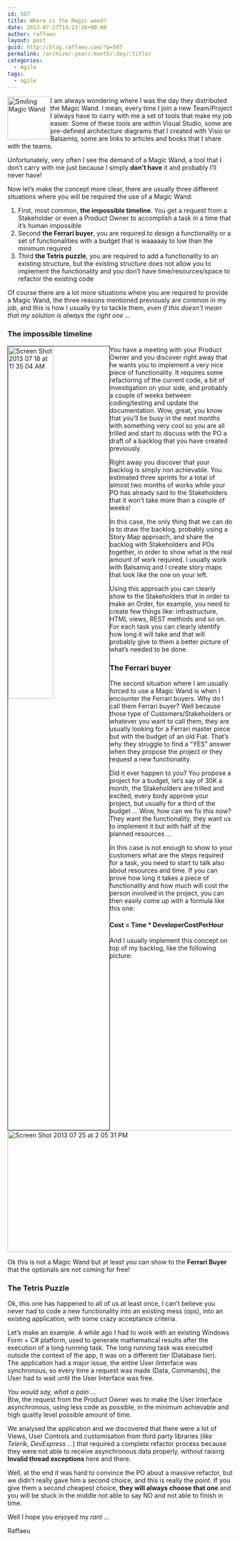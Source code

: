 ```yaml
---
id: 507
title: Where is the Magic wand?
date: 2013-07-27T14:23:26+00:00
author: raffaeu
layout: post
guid: http://blog.raffaeu.com/?p=507
permalink: /archive/:year/:month/:day/:title/
categories:
  - Agile
tags:
  - agile
---
```

<img src="http://blog.raffaeu.com/wp-content/uploads/2013/07/Smiling_Magic_Wand.jpg" alt="Smiling Magic Wand" title="Smiling_Magic_Wand.jpg" border="0" width="96" height="96" style="float:left;" />

I am always wondering where I was the day they distributed the Magic Wand. I mean, every time I join a new Team/Project I always have to carry with me a set of tools that make my job easier. Some of these tools are within Visual Studio, some are pre-defined architecture diagrams that I created with Visio or Balsamiq, some are links to articles and books that I share with the teams. 

Unfortunately, very often I see the demand of a Magic Wand, a tool that I don&#8217;t carry with me just because I simply **don&#8217;t have** it and probably I&#8217;ll never have!

Now let&#8217;s make the concept more clear, there are usually three different situations where you will be required the use of a Magic Wand:

  1. First, most common, **the impossible timeline**. You get a request from a Stakeholder or even a Product Owner to accomplish a task in a time that it&#8217;s human impossible
  2. Second **the Ferrari buyer**, you are required to design a functionality or a set of functionalities with a budget that is waaaaay to low than the minimum required
  3. Third **the Tetris puzzle**, you are required to add a functionality to an existing structure, but the existing structure does not allow you to implement the functionality and you don&#8217;t have time/resources/space to refactor the existing code

Of course there are a lot more situations where you are required to provide a Magic Wand, the three reasons mentioned previously are common in my job, and this is how I usually try to tackle them, _even if this doesn&#8217;t mean that my solution is always the right one &#8230;_

### The impossible timeline

<img src="http://blog.raffaeu.com/wp-content/uploads/2013/07/Screen-Shot-2013-07-18-at-11.35.04-AM.png" alt="Screen Shot 2013 07 18 at 11 35 04 AM" title="Screen Shot 2013-07-18 at 11.35.04 AM.png" border="1 px solid gray" margin="3px 3px 3px 3px" padding="3px 3px 3px 3px" width="45%" height="45%" style="float:left;" />

You have a meeting with your Product Owner and you discover right away that he wants you to implement a very nice piece of functionality. It requires some refactoring of the current code, a bit of investigation on your side, and probably a couple of weeks between coding/testing and update the documentation. Wow, great, you know that you&#8217;ll be busy in the next months with something very cool so you are all trilled and start to discuss with the PO a draft of a backlog that you have created previously.

Right away you discover that your backlog is simply non achievable. You estimated three sprints for a total of almost two months of works while your PO has already said to the Stakeholders that it won&#8217;t take more than a couple of weeks!

In this case, the only thing that we can do is to draw the backlog, probably using a Story Map approach, and share the backlog with Stakeholders and POs together, in order to show what is the real amount of work required. I usually work with Balsamiq and I create story maps that look like the one on your left. 

Using this approach you can clearly show to the Stakeholders that in order to make an Order, for example, you need to create few things like: infrastructure, HTML views, REST methods and so on. For each task you can clearly identify how long it will take and that will probably give to them a better picture of what&#8217;s needed to be done.

### The Ferrari buyer

The second situation where I am usually forced to use a Magic Wand is when I encounter the Ferrari buyers. Why do I call them Ferrari buyer? Well because those type of Customers/Stakeholders or whatever you want to call them, they are usually looking for a Ferrari master piece but with the budget of an old Fiat. That&#8217;s why they struggle to find a &#8220;YES&#8221; answer when they propose the project or they request a new functionality. 

Did it ever happen to you? You propose a project for a budget, let&#8217;s say of 30K a month, the Stakeholders are trilled and excited, every body approve your project, but usually for a third of the budget … Wow, how can we fix this now? They want the functionality, they want us to implement it but with half of the planned resources &#8230;

In this case is not enough to show to your customers what are the steps required for a task, you need to start to talk also about resources and time. If you can prove how long it takes a piece of functionality and how much will cost the person involved in the project, you can then easily come up with a formula like this one: 

#### Cost = Time * DeveloperCostPerHour

And I usually implement this concept on top of my backlog, like the following picture: 

<img src="http://blog.raffaeu.com/wp-content/uploads/2013/07/Screen-Shot-2013-07-25-at-2.05.31-PM.png" alt="Screen Shot 2013 07 25 at 2 05 31 PM" title="Screen Shot 2013-07-25 at 2.05.31 PM.png" border="0" width="600" height="272" />

Ok this is not a Magic Wand but at least you can show to the **Ferrari Buyer** that the optionals are not coming for free! 

### The Tetris Puzzle

Ok, this one has happened to all of us at least once, I can&#8217;t believe you never had to code a new functionality into an existing mess (ops), into an existing application, with some crazy acceptance criteria. 

Let&#8217;s make an example. A while ago I had to work with an existing Windows Form + C# platform, used to generate mathematical results after the execution of a long running task. The long running task was executed outside the context of the app, it was on a different tier (Database tier).    
The application had a major issue, the entire User iInterface was synchronous, so every time a request was made (Data, Commands), the User had to wait until the User Interface was free.
  
_You would say, what a pain …_  
Btw, the request from the Product Owner was to make the User Interface asynchronous, using less code as possible, in the minimum achievable and high quality level possible amount of time. 

We analysed the application and we discovered that there were a lot of Views, User Controls and customisation from third party libraries (_like Telerik, DevExpress …_) that required a complete refactor process because they were not able to receive asynchronous data properly, without raising **Invalid thread exceptions** here and there.

Well, at the end it was hard to convince the PO about a massive refactor, but we didn&#8217;t really gave him a second choice, and this is really the point. If you give them a second cheapest choice, **they will always choose that one** and you will be stuck in the middle not able to say NO and not able to finish in time.

Well I hope you enjoyed my _rant_ …
  
  
Raffaeu